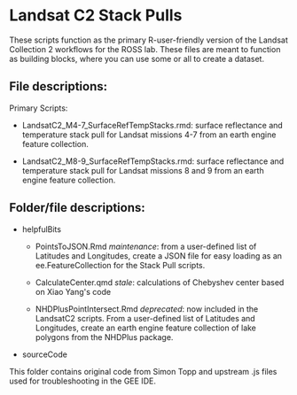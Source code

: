 # Landsat C2 Stack Pulls

These scripts function as the primary R-user-friendly version of the Landsat Collection 2 workflows for the ROSS lab. These files are meant to function as building blocks, where you can use some or all to create a dataset.

## File descriptions:

Primary Scripts:

-   LandsatC2_M4-7_SurfaceRefTempStacks.rmd: surface reflectance and temperature stack pull for Landsat missions 4-7 from an earth engine feature collection.

-   LandsatC2_M8-9_SurfaceRefTempStacks.rmd: surface reflectance and temperature stack pull for Landsat missions 8 and 9 from an earth engine feature collection.


## Folder/file descriptions:

* helpfulBits

    - PointsToJSON.Rmd *maintenance*: from a user-defined list of Latitudes and Longitudes, create a JSON file for easy loading as an ee.FeatureCollection for the Stack Pull scripts.

    - CalculateCenter.qmd *stale*: calculations of Chebyshev center based on Xiao Yang's code

    - NHDPlusPointIntersect.Rmd *deprecated*: now included in the LandsatC2 scripts. From a user-defined list of Latitudes and Longitudes, create an earth engine feature collection of lake polygons from the NHDPlus package.

* sourceCode

This folder contains original code from Simon Topp and upstream .js files used for troubleshooting in the GEE IDE.
